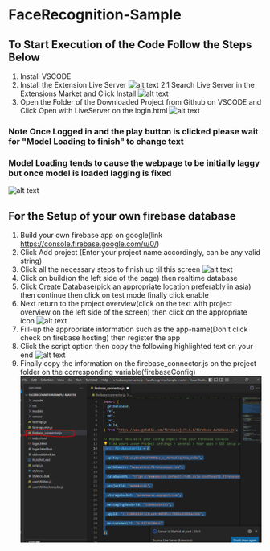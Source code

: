 ﻿# FaceRecognition-Sample 
 
 
## To Start Execution of the Code Follow the Steps Below
1. Install VSCODE
2. Install the Extension Live Server
![alt text](https://i.ibb.co/41K0pZc/Image1.png)
2.1 Search Live Server in the Extensions Market and Click Install
![alt text](https://i.ibb.co/sKdZpy9/Image2.png)
3. Open the Folder of the Downloaded Project from Github on VSCODE and Click Open with LiveServer on the login.html 
![alt text](https://i.ibb.co/HqTdqQq/Imag3.png)
### Note Once Logged in and the play button is clicked please wait for "Model Loading to finish" to change text
### Model Loading tends to cause the webpage to be initially laggy but once model is loaded lagging is fixed
![alt text](https://i.ibb.co/Gctf5rK/model-loading-example.png)

## For the Setup of your own firebase database
1. Build your own firebase app on google(link https://console.firebase.google.com/u/0/)
2. Click Add project (Enter your project name accordingly, can be any valid string)
3. Click all the necessary steps to finish up til this screen 
![alt text](https://i.ibb.co/z2YCgfg/cpas.png)
4. Click on build(on the left side of the page) then realtime database 
5. Click Create Database(pick an appropriate location preferably in asia) then continue then click on test mode finally click enable
6.  Next return to the project overview(click on the text with project overview on the left side of the screen) then click on the appropriate icon
![alt text](https://i.ibb.co/rdxzXLL/samplesss3.png)
7.  Fill-up the appropriate information such as the app-name(Don't click check on firebase hosting) then register the app
8.  Click the script option then copy the following highlighted text on your end
![alt text](https://i.ibb.co/Nm95hky/copyies.png)
9. Finally copy the information on the firebase_connector.js on the project folder on the corresponding variable(firebaseConfig)
![alt text](https://raw.githubusercontent.com/Inferior-Programmer/FaceRecognitionSample/master/finals_text.PNG)
